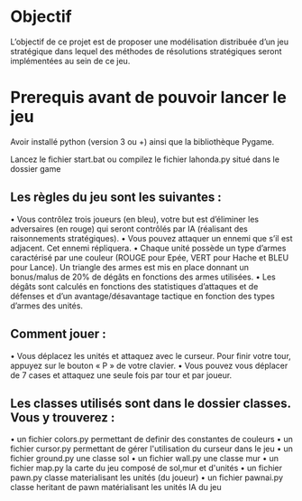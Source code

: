 # Objectif
L’objectif de ce projet est de proposer une modélisation distribuée d’un jeu stratégique dans lequel des méthodes de résolutions stratégiques seront implémentées au sein de ce jeu.



# Prerequis avant de pouvoir lancer le jeu
Avoir installé python (version 3 ou +) ainsi que la bibliothèque Pygame.

Lancez le fichier start.bat ou compilez le fichier lahonda.py situé dans le dossier game

## Les règles du jeu sont les suivantes :
•	Vous contrôlez trois joueurs (en bleu), votre but est d’éliminer les adversaires (en rouge) qui seront contrôlés par IA (réalisant des raisonnements stratégiques).
•	Vous pouvez attaquer un ennemi que s’il est adjacent. Cet ennemi répliquera.
•	Chaque unité possède un type d’armes caractérisé par une couleur (ROUGE pour Epée, VERT pour Hache et BLEU pour Lance). Un triangle des armes est mis en place donnant un bonus/malus de 20% de dégâts en fonctions des armes utilisées.
•	Les dégâts sont calculés en fonctions des statistiques d’attaques et de défenses et d’un avantage/désavantage tactique en fonction des types d’armes des unités.

## Comment jouer :

•	Vous déplacez les unités et attaquez avec le curseur. Pour finir votre tour, appuyez sur le bouton « P » de votre clavier.
•	Vous pouvez vous déplacer de 7 cases et attaquez une seule fois par tour et par joueur.

## Les classes utilisés sont dans le dossier classes. Vous y trouverez :
•	un fichier colors.py permettant de definir des constantes de couleurs
•	un fichier cursor.py permettant de gérer l'utilisation du curseur dans le jeu
•	un fichier ground.py une classe sol
•	un fichier wall.py une classe mur
•	un fichier map.py la carte du jeu composé de sol,mur et d'unités
•	un fichier pawn.py classe materialisant les unités (du joueur)
•	un fichier pawnai.py classe heritant de pawn matérialisant les unités IA du jeu
